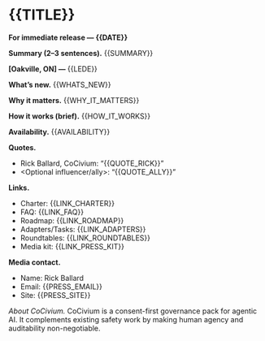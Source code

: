 <!-- status: stub; target: 150+ words -->
<!-- status: stub; target: 150+ words -->
<!-- status: stub; target: 150+ words -->
<!-- status: stub; target: 150+ words -->
# {{TITLE}}
**For immediate release — {{DATE}}**

**Summary (2–3 sentences).**  {{SUMMARY}}

**[Oakville, ON] —** {{LEDE}}

**What’s new.** {{WHATS_NEW}}

**Why it matters.** {{WHY_IT_MATTERS}}

**How it works (brief).** {{HOW_IT_WORKS}}

**Availability.** {{AVAILABILITY}}

**Quotes.**
- Rick Ballard, CoCivium: “{{QUOTE_RICK}}”
- <Optional influencer/ally>: “{{QUOTE_ALLY}}”

**Links.**
- Charter: {{LINK_CHARTER}}
- FAQ: {{LINK_FAQ}}
- Roadmap: {{LINK_ROADMAP}}
- Adapters/Tasks: {{LINK_ADAPTERS}}
- Roundtables: {{LINK_ROUNDTABLES}}
- Media kit: {{LINK_PRESS_KIT}}

**Media contact.**
- Name: Rick Ballard
- Email: {{PRESS_EMAIL}}
- Site: {{PRESS_SITE}}

*About CoCivium.*  CoCivium is a consent-first governance pack for agentic AI.  It complements existing safety work by making human agency and auditability non-negotiable.





